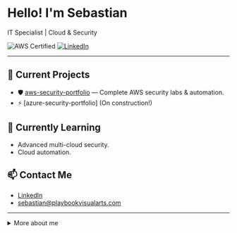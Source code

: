 # Hello! I'm Sebastian

IT Specialist | Cloud & Security

![AWS Certified](https://img.shields.io/badge/AWS%20Certified-Security%20Specialty-orange)
[![LinkedIn](https://img.shields.io/badge/LinkedIn-Connect-blue)](https://www.linkedin.com/in/sebastiansilc)

---

## 🔭 Current Projects
- 🛡️ [aws-security-portfolio](https://github.com/yourusername/aws-security-portfolio) — Complete AWS security labs & automation.
- ⚡ [azure-security-portfolio] (On construction!)

## 🌱 Currently Learning
- Advanced multi-cloud security.
- Cloud automation.

## 📫 Contact Me
- [LinkedIn](https://www.linkedin.com/in/sebastiansilc)
- sebastian@playbookvisualarts.com

---

<details>
<summary>More about me</summary>

Certifications:
- 🔒 CompTIA Security+
- 🖧 CompTIA Network+
- 🖥️  CompTIA A+
- ☁️ Microsoft Azure AZ 900
</details>
